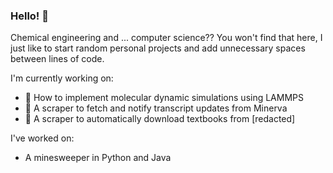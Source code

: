 ### Hello! 👋
Chemical engineering and ... computer science?? You won't find that here, I just like to start random personal projects and add unnecessary spaces between lines of code.

I'm currently working on:
- 🌱 How to implement molecular dynamic simulations using LAMMPS
- 🌱 A scraper to fetch and notify transcript updates from Minerva
- 🌱 A scraper to automatically download textbooks from [redacted]

I've worked on:
- A minesweeper in Python and Java

<!--
**jennifertramsu/jennifertramsu** is a ✨ _special_ ✨ repository because its `README.md` (this file) appears on your GitHub profile.

Here are some ideas to get you started:

- 🔭 I’m currently working on ...
- 🌱 I’m currently learning ...
- 👯 I’m looking to collaborate on ...
- 🤔 I’m looking for help with ...
- 💬 Ask me about ...
- 📫 How to reach me: ...
- 😄 Pronouns: ...
- ⚡ Fun fact: ...
-->
